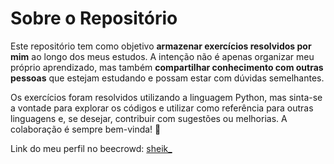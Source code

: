 # Sobre o Repositório

Este repositório tem como objetivo **armazenar exercícios resolvidos por mim** ao longo dos meus estudos. A intenção não é apenas organizar meu próprio aprendizado, mas também **compartilhar conhecimento com outras pessoas** que estejam estudando e possam estar com dúvidas semelhantes.

Os exercícios foram resolvidos utilizando a linguagem Python, mas sinta-se a vontade para explorar os códigos e utilizar como referência para outras linguagens e, se desejar, contribuir com sugestões ou melhorias. A colaboração é sempre bem-vinda! 🚀

Link do meu perfil no beecrowd: [sheik_](https://judge.beecrowd.com/pt/profile/762276)